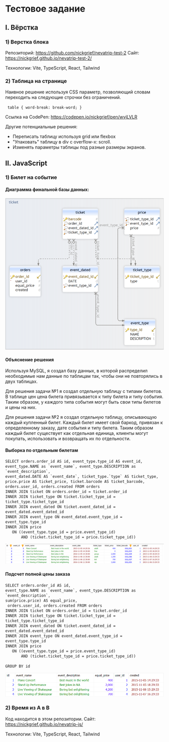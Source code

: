 
# Тестовое задание

## I. Вёрстка

### 1) Верстка блока

Репозиторий: https://github.com/nickgrief/nevatrip-test-2
Сайт: https://nickgrief.github.io/nevatrip-test-2/

Технологии: Vite, TypeScript, React, Tailwind

### 2) Таблица на странице

Наивное решение используя CSS параметр, позволяющий словам переходить на следующие строчки без ограничений.

` table {
    word-break: break-word;
}`

Ссылка на CodePen: https://codepen.io/nickgrief/pen/wvjLVLR

Другие потенциальные решения:
* Переписать таблицу используя grid или flexbox
* "Упаковать" таблицу в div с overflow-x: scroll. 
* Изменять параметры таблицы под разные размеры экранов.

## II. JavaScript

### 1) Билет на событие

#### Диаграмма финальной базы данных:

![Table Image](./public/Nevatrip%20%D1%82%D0%B0%D0%B1%D0%BB%D0%B8%D1%86%D0%B0.png)

#### Объяснение решения

Используя MySQL, я создал базу данных, в которой распределил необходимые нам данные по таблицам так, чтобы они не повторялись в двух таблицах. 

Для решения задачи №1 я создал отдельную таблицу с типами билетов. В таблице цен цена билета привязывается к типу билета и типу события. Таким образом, у каждого типа события могут быть свои типы билетов и цены на них.

Для решения задачи №2 я создал отдельную таблицу, описывающую каждый купленный билет. Каждый билет имеет свой баркод, привязан к определенному заказу, дате события и типу билета. Таким образом каждый билет существует как отдельная единица, клиенты могут покупать, использовать и возвращать их по отдельности.

#### Выборка по отдельным билетам

```
SELECT orders.order_id AS id, event_type.type_id AS event_id,
event_type.NAME as `event_name`, event_type.DESCRIPTION as `event_description`,
event_dated.DATE AS `event_date`, ticket_type.`type` AS ticket_type,
price.price AS ticket_price, ticket.barcode AS ticket_barcode, orders.user_id, orders.created FROM orders 
INNER JOIN ticket ON orders.order_id = ticket.order_id
INNER JOIN ticket_type ON ticket.ticket_type_id = ticket_type.ticket_type_id
INNER JOIN event_dated ON ticket.event_dated_id = event_dated.event_dated_id
INNER JOIN event_type ON event_dated.event_type_id = event_type.type_id
INNER JOIN price
   ON ((event_type.type_id = price.event_type_id)
       AND (ticket.ticket_type_id = price.ticket_type_id))
```

![Table By Tickets Image](./public/selectionByTickets.png)

#### Подсчет полной цены заказа

```
SELECT orders.order_id AS id,
event_type.NAME as `event_name`, event_type.DESCRIPTION as `event_description`,
sum(price.price) AS equal_price,
 orders.user_id, orders.created FROM orders 
INNER JOIN ticket ON orders.order_id = ticket.order_id
INNER JOIN ticket_type ON ticket.ticket_type_id = ticket_type.ticket_type_id
INNER JOIN event_dated ON ticket.event_dated_id = event_dated.event_dated_id
INNER JOIN event_type ON event_dated.event_type_id = event_type.type_id
INNER JOIN price
   ON ((event_type.type_id = price.event_type_id)
       AND (ticket.ticket_type_id = price.ticket_type_id))
       
GROUP BY id
```

![Table By Tickets Image](./public/selectionByOrder.png)

### 2) Время из A в B

Код находится в этом репозитории.
Сайт: https://nickgrief.github.io/nevatrip-js/

Технологии: Vite, TypeScript, React, Tailwind


